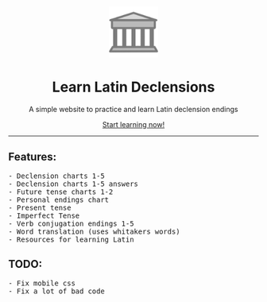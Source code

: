 <div align="center">
  <!-- Logo and Title -->
  <img src="https://raw.githubusercontent.com/cqb13/Learn-Latin-Declensions/master/public/Logo.png" alt="logo" width="20%"/>
  <h1>Learn Latin Declensions</a></h1>
  <p>A simple website to practice and learn Latin declension endings</p>

[Start learning now!](https://cqb13.github.io/Learn-Latin-Declensions/)

</div>

<hr />

<h2>Features:</h2>
<pre>
- Declension charts 1-5
- Declension charts 1-5 answers
- Future tense charts 1-2
- Personal endings chart
- Present tense 
- Imperfect Tense
- Verb conjugation endings 1-5
- Word translation (uses whitakers words)
- Resources for learning Latin
</pre>
<h2>TODO:</h2>
<pre>
- Fix mobile css
- Fix a lot of bad code
</pre>
